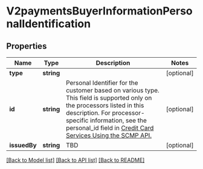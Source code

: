 # V2paymentsBuyerInformationPersonalIdentification

## Properties
Name | Type | Description | Notes
------------ | ------------- | ------------- | -------------
**type** | **string** |  | [optional] 
**id** | **string** | Personal Identifier for the customer based on various type. This field is supported only on the processors listed in this description.  For processor-specific information, see the personal_id field in [Credit Card Services Using the SCMP API.](http://apps.cybersource.com/library/documentation/dev_guides/CC_Svcs_SCMP_API/html) | [optional] 
**issuedBy** | **string** | TBD | [optional] 

[[Back to Model list]](../README.md#documentation-for-models) [[Back to API list]](../README.md#documentation-for-api-endpoints) [[Back to README]](../README.md)


